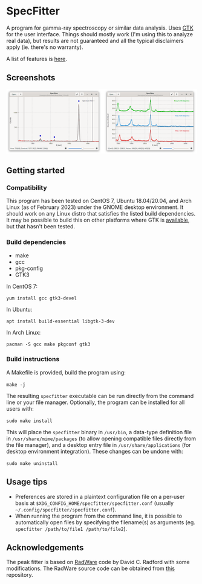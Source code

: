 # **SpecFitter**

A program for gamma-ray spectroscopy or similar data analysis.  Uses [GTK](https://www.gtk.org/) for the user interface.  Things should mostly work (I'm using this to analyze real data), but results are not guaranteed and all the typical disclaimers apply (ie. there's no warranty).

A list of features is [here](FEATURES.md).

## Screenshots

![SpecFitter user interface screenshot](https://raw.githubusercontent.com/e-j-w/e-j-w.github.io/master/media/specfitter.png "SpecFitter user interface")


## Getting started

### Compatibility

This program has been tested on CentOS 7, Ubuntu 18.04/20.04, and Arch Linux (as of February 2023) under the GNOME desktop environment.  It should work on any Linux distro that satisfies the listed build dependencies.  It may be possible to build this on other platforms where GTK is [available](https://www.gtk.org/docs/installations/), but that hasn't been tested.

### Build dependencies

* make
* gcc
* pkg-config
* GTK3

In CentOS 7:

```
yum install gcc gtk3-devel
```

In Ubuntu:

```
apt install build-essential libgtk-3-dev
```

In Arch Linux:

```
pacman -S gcc make pkgconf gtk3
```

### Build instructions

A Makefile is provided, build the program using:

```make -j``` 

The resulting `specfitter` executable can be run directly from the command line or your file manager.  Optionally, the program can be installed for all users with:

```sudo make install```

This will place the `specfitter` binary in `/usr/bin`, a data-type definition file in `/usr/share/mime/packages` (to allow opening compatible files directly from the file manager), and a desktop entry file in `/usr/share/applications` (for desktop environment integration).  These changes can be undone with:

```sudo make uninstall```

## Usage tips

* Preferences are stored in a plaintext configuration file on a per-user basis at `$XDG_CONFIG_HOME/specfitter/specfitter.conf` (usually `~/.config/specfitter/specfitter.conf`).
* When running the program from the command line, it is possible to automatically open files by specifying the filename(s) as arguments (eg. `specfitter /path/to/file1 /path/to/file2`).

## Acknowledgements

The peak fitter is based on [RadWare](https://radware.phy.ornl.gov/) code by David C. Radford with some modifications.  The RadWare source code can be obtained from [this](https://github.com/radforddc/rw05) repository.